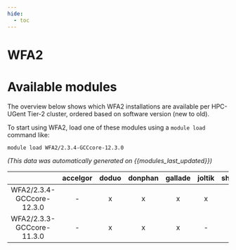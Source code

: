 ```yaml
---
hide:
  - toc
---
```


WFA2
====

# Available modules


The overview below shows which WFA2 installations are available per HPC-UGent Tier-2 cluster, ordered based on software version (new to old).

To start using WFA2, load one of these modules using a `module load` command like:

```shell
module load WFA2/2.3.4-GCCcore-12.3.0
```

*(This data was automatically generated on {{modules_last_updated}})*  

| |accelgor|doduo|donphan|gallade|joltik|shinx|skitty|
| :---: | :---: | :---: | :---: | :---: | :---: | :---: | :---: |
|WFA2/2.3.4-GCCcore-12.3.0|-|x|x|x|x|x|x|
|WFA2/2.3.3-GCCcore-11.3.0|-|x|x|x|-|-|-|
